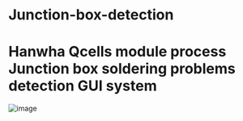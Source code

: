 # Junction-box-detection
# Hanwha Qcells module process Junction box soldering problems detection GUI system

![image](https://user-images.githubusercontent.com/66240947/125590190-1e4d37d3-210c-490e-8156-2de45a68ba1b.png)
